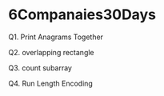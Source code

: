 # 6Companaies30Days

Q1. Print Anagrams Together

Q2. overlapping rectangle

Q3. count subarray

Q4.  Run Length Encoding
